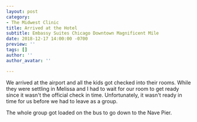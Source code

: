 ```yaml
---
layout: post
category:
- The Midwest Clinic
title: Arrived at the Hotel
subtitle: Embassy Suites Chicago Downtown Magnificent Mile
date: 2018-12-17 14:00:00 -0700
preview: ''
tags: []
author: ''
author_avatar: ''

---
```

We arrived at the airport and all the kids got checked into their rooms. While they were settling in Melissa and I had to wait for our room to get ready since it wasn't the official check in time. Unfortunately, it wasn't ready in time for us before we had to leave as a group. 

The whole group got loaded on the bus to go down to the Nave Pier. 